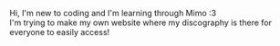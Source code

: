 Hi, I'm new to coding and I'm learning through Mimo :3
<br>
I'm trying to make my own website where my discography is there for everyone to easily access!

